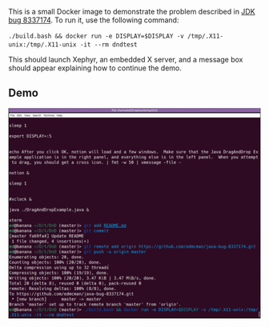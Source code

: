 This is a small Docker image to demonstrate the problem described in [JDK bug 8337174](https://bugs.java.com/bugdatabase/view_bug?bug_id=JDK-8337174).  To run it, use the following command:

`./build.bash && docker run -e DISPLAY=$DISPLAY -v /tmp/.X11-unix:/tmp/.X11-unix -it --rm dndtest`

This should launch Xephyr, an embedded X server, and a message box should appear explaining how to continue the demo.

## Demo

![Demo](demo.gif)

